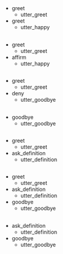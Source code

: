 ##
* greet
    - utter_greet
* greet
    - utter_happy

##
* greet
    - utter_greet
* affirm
    - utter_happy

##
* greet
    - utter_greet
* deny
    - utter_goodbye

##
* goodbye
    - utter_goodbye
  
##
* greet
    - utter_greet
* ask_definition
    - utter_definition

##
* greet
    - utter_greet
* ask_definition
    - utter_definition
* goodbye
    - utter_goodbye
    
##
* ask_definition
    - utter_definition
* goodbye
    - utter_goodbye
 